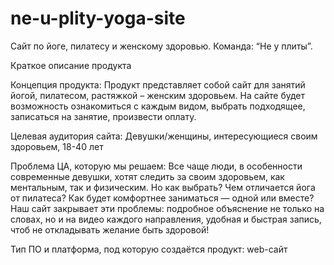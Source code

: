 # ne-u-plity-yoga-site
Сайт по йоге, пилатесу и женскому здоровью. Команда: “Не у плиты”.

Краткое описание продукта

Концепция продукта:
Продукт представляет собой сайт для занятий йогой, пилатесом, растяжкой – женским здоровьем. На сайте будет возможность ознакомиться с каждым видом, выбрать подходящее, записаться на занятие, произвести оплату. 

Целевая аудитория сайта: 
Девушки/женщины, интересующиеся своим здоровьем, 18-40 лет

Проблема ЦА, которую мы решаем: 
Все чаще люди, в особенности современные девушки, хотят следить за своим здоровьем, как ментальным, так и физическим. Но как выбрать? Чем отличается йога от пилатеса? Как будет комфортнее заниматься — одной или вместе? 
Наш сайт закрывает эти проблемы: подробное объяснение не только на словах, но и на видео каждого направления, удобная и быстрая запись, чтоб не откладывать желание быть здоровой!

Тип ПО и платформа, под которую создаётся продукт:  web-сайт
